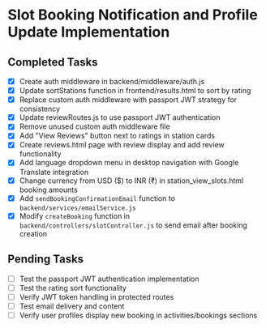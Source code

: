 # Slot Booking Notification and Profile Update Implementation

## Completed Tasks
- [x] Create auth middleware in backend/middleware/auth.js
- [x] Update sortStations function in frontend/results.html to sort by rating
- [x] Replace custom auth middleware with passport JWT strategy for consistency
- [x] Update reviewRoutes.js to use passport JWT authentication
- [x] Remove unused custom auth middleware file
- [x] Add "View Reviews" button next to ratings in station cards
- [x] Create reviews.html page with review display and add review functionality
- [x] Add language dropdown menu in desktop navigation with Google Translate integration
- [x] Change currency from USD ($) to INR (₹) in station_view_slots.html booking amounts
- [x] Add `sendBookingConfirmationEmail` function to `backend/services/emailService.js`
- [x] Modify `createBooking` function in `backend/controllers/slotController.js` to send email after booking creation

## Pending Tasks
- [ ] Test the passport JWT authentication implementation
- [ ] Test the rating sort functionality
- [ ] Verify JWT token handling in protected routes
- [ ] Test email delivery and content
- [ ] Verify user profiles display new booking in activities/bookings sections
